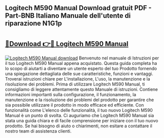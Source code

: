 ## Logitech M590 Manual Download gratuit PDF - Part-BNB Italiano Manuale dell'utente di riparazione N1G1p

# <h2><a href="http://dfgbrvx.blite.top/?on=Logitech+M590+Manual">🔗Download 👉🔴 Logitech M590 Manual</a></h2>

[![Logitech M590 Manual download](https://i.imgur.com/lujVjoI.png)](http://dfgbrvx.blite.top/?on=Logitech+M590+Manual)
Benvenuto nel manuale di Istruzioni per il tuo Logitech M590 Manual appena acquistato. Questa guida completa ha lo scopo di aiutarti a diventare un utente esperto del tuo Prodotto fornendo una spiegazione dettagliata delle sue caratteristiche, funzioni e vantaggi. Troverai istruzioni chiare per L'installazione, L'uso, la manutenzione e la risoluzione dei problemi. Prima di utilizzare Logitech M590 Manual, ti consigliamo di leggere attentamente questo Manuale di istruzioni. Contiene informazioni importanti sulla configurazione, il funzionamento, la manutenzione e la risoluzione dei problemi del prodotto per garantire che sia possibile utilizzare il prodotto in modo efficace ed efficiente. Con funzionalità come L'elenco delle funzionalità, il tuo nuovo Logitech M590 Manual è un punto di svolta. Ci auguriamo che Logitech M590 Manual sia stata una guida chiara e di facile comprensione per iniziare con il tuo nuovo prodotto. Se hai bisogno di aiuto o chiarimenti, non esitare a contattare il nostro team di assistenza clienti.
